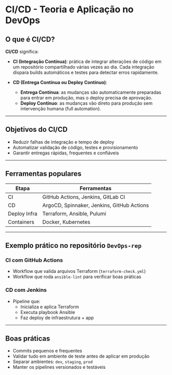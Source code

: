 # CI/CD - Teoria e Aplicação no DevOps

## O que é CI/CD?

**CI/CD** significa:

- **CI (Integração Contínua)**: prática de integrar alterações de código em um repositório compartilhado várias vezes ao dia. Cada integração dispara builds automáticos e testes para detectar erros rapidamente.

- **CD (Entrega Contínua ou Deploy Contínuo)**:
  - **Entrega Contínua**: as mudanças são automaticamente preparadas para entrar em produção, mas o deploy precisa de aprovação.
  - **Deploy Contínuo**: as mudanças vão direto para produção sem intervenção humana (full automation).

---

## Objetivos do CI/CD

- Reduzir falhas de integração e tempo de deploy
- Automatizar validação de código, testes e provisionamento
- Garantir entregas rápidas, frequentes e confiáveis

---

## Ferramentas populares

| Etapa       | Ferramentas                    |
|-------------|--------------------------------|
| CI          | GitHub Actions, Jenkins, GitLab CI |
| CD          | ArgoCD, Spinnaker, Jenkins, GitHub Actions |
| Deploy Infra | Terraform, Ansible, Pulumi     |
| Containers  | Docker, Kubernetes              |

---

## Exemplo prático no repositório `DevOps-rep`

### CI com GitHub Actions

- Workflow que valida arquivos Terraform (`terraform-check.yml`)
- Workflow que roda `ansible-lint` para verificar boas práticas

### CD com Jenkins

- Pipeline que:
  - Inicializa e aplica Terraform
  - Executa playbook Ansible
  - Faz deploy de infraestrutura + app

---

## Boas práticas

- Commits pequenos e frequentes
- Validar tudo em ambiente de teste antes de aplicar em produção
- Separar ambientes: `dev`, `staging`, `prod`
- Manter os pipelines versionados e testáveis

